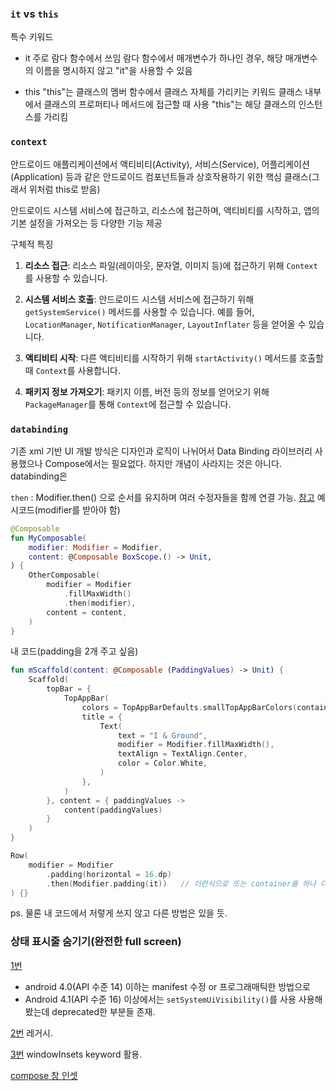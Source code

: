 
### `it` vs `this`
특수 키워드

- it
	주로 람다 함수에서 쓰임
	람다 함수에서 매개변수가 하나인 경우,
	해당 매개변수의 이름을 명시하지 않고 "it"을 사용할 수 있음

- this
	"this"는 클래스의 멤버 함수에서 클래스 자체를 가리키는 키워드
	클래스 내부에서 클래스의 프로퍼티나 메서드에 접근할 때 사용
	"this"는 해당 클래스의 인스턴스를 가리킴


### `context` 
안드로이드 애플리케이션에서 액티비티(Activity), 서비스(Service), 어플리케이션(Application) 등과 같은 안드로이드 컴포넌트들과 상호작용하기 위한 핵심 클래스(그래서 위처럼 this로 받음)

안드로이드 시스템 서비스에 접근하고, 리소스에 접근하며, 액티비티를 시작하고, 앱의 기본 설정을 가져오는 등 다양한 기능 제공

구체적 특징
1. **리소스 접근**: 리소스 파일(레이아웃, 문자열, 이미지 등)에 접근하기 위해 `Context`를 사용할 수 있습니다.

2. **시스템 서비스 호출**: 안드로이드 시스템 서비스에 접근하기 위해 `getSystemService()` 메서드를 사용할 수 있습니다. 예를 들어, `LocationManager`, `NotificationManager`, `LayoutInflater` 등을 얻어올 수 있습니다.
   
3. **액티비티 시작**: 다른 액티비티를 시작하기 위해 `startActivity()` 메서드를 호출할 때 `Context`를 사용합니다.
   
4. **패키지 정보 가져오기**: 패키지 이름, 버전 등의 정보를 얻어오기 위해 `PackageManager`를 통해 `Context`에 접근할 수 있습니다.


### `databinding`
기존 xml 기반 UI 개발 방식은 디자인과 로직이 나뉘어서 Data Binding 라이브러리 사용했으나
Compose에서는 필요없다. 하지만 개념이 사라지는 것은 아니다.
databinding은 



`then` : Modifier.then() 으로 순서를 유지하며 여러 수정자들을 함께 연결 가능. [참고](https://developermemos.com/posts/modifier-then-jetpack-compose)
예시코드(modifier를 받아야 함)
```kotlin
@Composable
fun MyComposable(
    modifier: Modifier = Modifier,
    content: @Composable BoxScope.() -> Unit,
) {
    OtherComposable(
        modifier = Modifier
            .fillMaxWidth()
            .then(modifier),
        content = content,
    )
}
```

내 코드(padding을 2개 주고 싶음)
```kotlin
fun mScaffold(content: @Composable (PaddingValues) -> Unit) {  
    Scaffold(  
        topBar = {  
            TopAppBar(  
                colors = TopAppBarDefaults.smallTopAppBarColors(containerColor = Color.Blue),  
                title = {  
                    Text(  
                        text = "I & Ground",  
                        modifier = Modifier.fillMaxWidth(),  
                        textAlign = TextAlign.Center,  
                        color = Color.White,  
                    )  
                },  
            )  
        }, content = { paddingValues ->  
            content(paddingValues)  
        }  
    )  
}

Row(  
    modifier = Modifier  
        .padding(horizontal = 16.dp)  
        .then(Modifier.padding(it))   // 이런식으로 또는 container를 하나 더 만들기?
) {}
```
ps. 물론 내 코드에서 저렇게 쓰지 않고 다른 방법은 있을 듯.


### 상태 표시줄 숨기기(완전한 full screen)
[1번](https://developer.android.com/training/system-ui/status?hl=ko)
- android 4.0(API 수준 14) 이하는 manifest 수정 or 프로그래매틱한 방법으로
- Android 4.1(API 수준 16) 이상에서는 `setSystemUiVisibility()`를 사용
	사용해 봤는데 deprecated한 부분들 존재.
	
[2번](https://developer.android.com/training/system-ui/immersive?hl=ko) 
 레거시.
 
[3번](https://developer.android.com/jetpack/compose/layouts/insets?hl=ko)
	windowInsets keyword 활용.

[compose 창 인셋](https://developer.android.com/jetpack/compose/layouts/insets?hl=ko)
